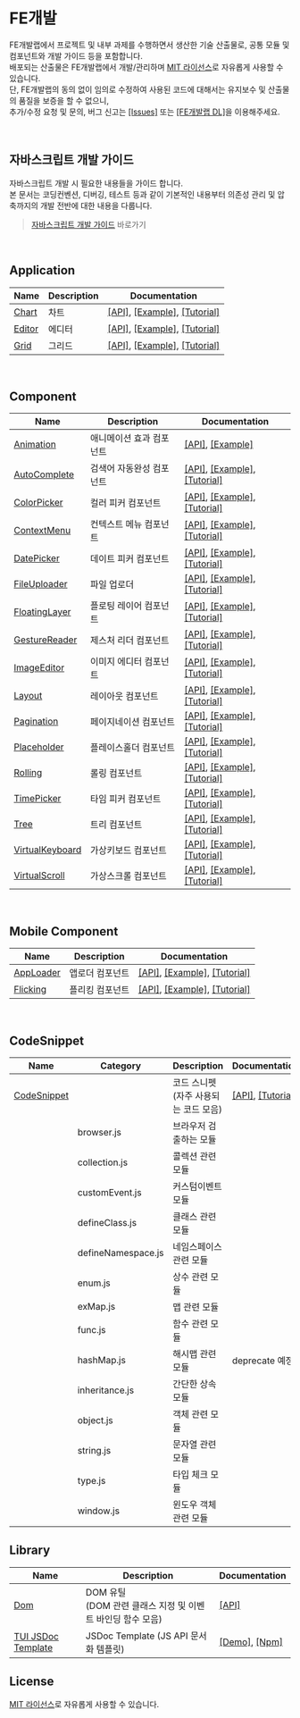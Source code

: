 FE개발
======================
FE개발랩에서 프로젝트 및 내부 과제를 수행하면서 생산한 기술 산출물로, 공통 모듈 및 컴포넌트와 개발 가이드 등을 포함합니다.<br>
배포되는 산출물은 FE개발랩에서 개발/관리하며 [MIT 라이선스](LICENSE)로 자유롭게 사용할 수 있습니다.<br>
단, FE개발랩의 동의 없이 임의로 수정하여 사용된 코드에 대해서는 유지보수 및 산출물의 품질을 보증을 할 수 없으니,<br>
추가/수정 요청 및 문의, 버그 신고는 [[Issues]](https://github.com/nhnent/fe.javascript/issues) 또는 [[FE개발랩 DL]](mailto:dl_javascript@nhnent.com)을 이용해주세요.<br>

<br>

## 자바스크립트 개발 가이드

자바스크립트 개발 시 필요한 내용들을 가이드 합니다.<br>
본 문서는 코딩컨벤션, 디버깅, 테스트 등과 같이 기본적인 내용부터 의존성 관리 및 압축까지의 개발 전반에 대한 내용을 다룹니다.

> [자바스크립트 개발 가이드](https://github.com/nhnent/fe.javascript/wiki) 바로가기

<br>

## Application

|Name|Description|Documentation|
| ---- | ---- | ---- |
|[Chart](https://github.com/nhnent/tui.chart)|차트|[[API]](https://nhnent.github.io/tui.chart/latest), [[Example]](https://nhnent.github.io/tui.chart/latest/tutorial-sample01-01-bar-chart.html), [[Tutorial]](https://github.com/nhnent/tui.chart/wiki/getting-started)|
|[Editor](https://github.com/nhnent/tui.editor)|에디터|[[API]](https://nhnent.github.io/tui.editor/api/latest/), [[Example]](https://nhnent.github.io/tui.editor/), [[Tutorial]](https://github.com/nhnent/tui.editor/wiki/Getting-Started)|
|[Grid](https://github.com/nhnent/tui.grid)|그리드|[[API]](https://nhnent.github.io/tui.grid/api), [[Example]](http://nhnent.github.io/tui.grid/api/tutorial-example01-basic.html), [[Tutorial]](https://github.com/nhnent/tui.grid/wiki/Getting-Started)|
 
<br>

## Component

|Name|Description|Documentation|
| ---- | ---- | ---- |
|[Animation](https://github.com/nhnent/tui.animation)|애니메이션 효과 컴포넌트| [[API]](https://nhnent.github.io/tui.animation/latest/), [[Example]](https://nhnent.github.io/tui.animation/latest/tutorial-example1.html)|
|[AutoComplete](https://github.com/nhnent/tui.auto-complete)|검색어 자동완성 컴포넌트|[[API]](http://nhnent.github.io/tui.auto-complete/latest/), [[Example]](http://nhnent.github.io/tui.auto-complete/latest/tutorial-example01-basic-usage.html), [[Tutorial]](https://github.com/nhnent/tui.auto-complete/wiki)|
|[ColorPicker](https://github.com/nhnent/tui.color-picker)|컬러 피커 컴포넌트|[[API]](http://nhnent.github.io/tui.color-picker/latest/), [[Example]](http://nhnent.github.io/tui.color-picker/latest/tutorial-example00.html), [[Tutorial]](https://github.com/nhnent/tui.color-picker/wiki/Installation)|
|[ContextMenu](https://github.com/nhnent/tui.context-menu)|컨텍스트 메뉴 컴포넌트|[[API]](http://nhnent.github.io/tui.context-menu/latest/), [[Example]](http://nhnent.github.io/tui.context-menu/latest/tutorial-example01-basic-usage.html), [[Tutorial]](https://github.com/nhnent/tui.context-menu/wiki/English-Version)|
|[DatePicker](https://github.com/nhnent/tui.date-picker)|데이트 피커 컴포넌트|[[API]](http://nhnent.github.io/tui.date-picker/latest/), [[Example]](https://nhnent.github.io/tui.date-picker/latest/tutorial-example01-basic.html), [[Tutorial]](https://github.com/nhnent/tui.date-picker/wiki/Getting-Started)|
|[FileUploader](http://nhnent.github.io/tui.file-uploader)|파일  업로더|[[API]](http://nhnent.github.io/tui.file-uploader/latest/), [[Example]](https://nhnent.github.io/tui.file-uploader/latest/tutorial-example01-basic.html), [[Tutorial]](https://github.com/nhnent/tui.file-uploader/wiki/Tutorial)|
|[FloatingLayer](https://github.com/nhnent/tui.floating-layer)|플로팅 레이어 컴포넌트|[[API]](http://nhnent.github.io/tui.floating-layer/latest/), [[Example]](https://nhnent.github.io/tui.floating-layer/latest/tutorial-example01-basic-usage.html), [[Tutorial]](https://github.com/nhnent/tui.floating-layer/wiki/English-Version)|
|[GestureReader](https://github.com/nhnent/tui.gesture-reader)|제스처 리더 컴포넌트|[[API]](http://nhnent.github.io/tui.gesture-reader/latest/), [[Example]](http://nhnent.github.io/tui.gesture-reader/latest/tutorial-example01-basic.html), [[Tutorial]](https://github.com/nhnent/tui.gesture-reader/wiki/English-Version)|
|[ImageEditor](https://github.com/nhnent/tui.image-editor)|이미지 에디터 컴포넌트|[[API]](http://nhnent.github.io/tui.image-editor/latest/), [[Example]](http://nhnent.github.io/tui.image-editor/latest/tutorial-example01-basic.html), [[Tutorial]](https://github.com/nhnent/tui.image-editor/wiki/Basic-Tutorial)|
|[Layout](https://github.com/nhnent/tui.layout)|레이아웃 컴포넌트|[[API]](http://nhnent.github.io/tui.layout/latest/), [[Example]](https://nhnent.github.io/tui.layout/latest/tutorial-example01-basic.html), [[Tutorial]](https://github.com/nhnent/tui.layout/wiki/English-Version)|
|[Pagination](https://github.com/nhnent/tui.pagination/)|페이지네이션 컴포넌트|[[API]](https://nhnent.github.io/tui.pagination/latest/), [[Example]](https://nhnent.github.io/tui.pagination/latest/tutorial-example01-basic.html), [[Tutorial]](https://github.com/nhnent/tui.pagination/wiki/Getting-Started)|
|[Placeholder](https://github.com/nhnent/tui.placeholder)|플레이스홀더 컴포넌트|[[API]](http://nhnent.github.io/tui.placeholder/latest/), [[Example]](https://nhnent.github.io/tui.placeholder/latest/tutorial-example01-basic.html), [[Tutorial]](https://github.com/nhnent/tui.placeholder/wiki/English-Version)|
|[Rolling](https://github.com/nhnent/tui.rolling)|롤링 컴포넌트|[[API]](http://nhnent.github.io/tui.rolling/latest/), [[Example]](http://nhnent.github.io/tui.rolling/latest/tutorial-example01-basic.html), [[Tutorial]](https://github.com/nhnent/tui.rolling/wiki/English-Version)|
|[TimePicker](https://github.com/nhnent/tui.time-picker)|타임 피커 컴포넌트|[[API]](https://nhnent.github.io/tui.time-picker/latest/), [[Example]](https://nhnent.github.io/tui.time-picker/latest/tutorial-example01-basic.html), [[Tutorial]](https://github.com/nhnent/tui.time-picker/wiki/Getting-Started)|
|[Tree](https://github.com/nhnent/tui.tree)|트리 컴포넌트|[[API]](http://nhnent.github.io/tui.tree/latest/), [[Example]](https://nhnent.github.io/tui.tree/latest/tutorial-example01-basic.html), [[Tutorial]](https://github.com/nhnent/tui.tree/wiki/Tutorial)|
|[VirtualKeyboard](https://github.com/nhnent/tui.virtual-keyboard)|가상키보드 컴포넌트|[[API]](http://nhnent.github.io/tui.virtual-keyboard/latest/), [[Example]](https://nhnent.github.io/tui.virtual-keyboard/latest/tutorial-example01-basic.html), [[Tutorial]](https://github.com/nhnent/tui.virtual-keyboard/wiki/English-Version)|
|[VirtualScroll](https://github.com/nhnent/tui.virtual-scroll)|가상스크롤 컴포넌트|[[API]](https://nhnent.github.io/tui.virtual-scroll/latest/), [[Example]](https://nhnent.github.io/tui.virtual-scroll/latest/tutorial-example01-basic.html), [[Tutorial]](https://github.com/nhnent/tui.virtual-scroll/wiki/getting-started)|

<br>

## Mobile Component

|Name|Description|Documentation|
| ---- | ---- | ---- |
|[AppLoader](https://github.com/nhnent/tui.app-loader)|앱로더 컴포넌트|[[API]](http://nhnent.github.io/tui.app-loader/latest/), [[Example]](http://nhnent.github.io/tui.app-loader/latest/tutorial-example01-button.html), [[Tutorial]](https://github.com/nhnent/tui.app-loader/wiki/TUI-AppLoader-2.0.0-Migration-Guide)|
|[Flicking](https://github.com/nhnent/tui.component.m-flicking/)|플리킹 컴포넌트|[[API]](https://nhnent.github.io/tui.component.m-flicking/latest/), [[Example]](https://nhnent.github.io/tui.component.m-flicking/latest/tutorial-sample1.html), [[Tutorial]](https://github.com/nhnent/tui.component.m-flicking/wiki/Mobile-Flicking-Tutorial)|

<br>

## CodeSnippet

|Name|Category|Description|Documentation|
| ---- | ---- | ---- | ---- |
|[CodeSnippet](https://github.com/nhnent/tui.code-snippet/)||코드 스니펫<br>(자주 사용되는 코드 모음)|[[API]](https://nhnent.github.io/tui.code-snippet/latest/index.html), [[Tutorial]](https://github.com/nhnent/fe.javascript/wiki/Toast-UI-CodeSnippet)|
| |browser.js|브라우저 검출하는 모듈||
| |collection.js|콜렉션 관련 모듈||
| |customEvent.js|커스텀이벤트 모듈||
| |defineClass.js|클래스 관련 모듈||
| |defineNamespace.js|네임스페이스 관련 모듈||
| |enum.js|상수 관련 모듈||
| |exMap.js|맵 관련 모듈||
| |func.js|함수 관련 모듈||
| |hashMap.js|해시맵 관련 모듈|deprecate 예정|
| |inheritance.js|간단한 상속 모듈||
| |object.js|객체 관련 모듈||
| |string.js|문자열 관련 모듈||
| |type.js|타입 체크 모듈||
| |window.js|윈도우 객체 관련 모듈||

## Library

|Name|Description| Documentation |
| ---- | ---- | ---- |
|[Dom](https://github.com/nhnent/tui.dom)|DOM 유틸<br>(DOM 관련 클래스 지정 및 이벤트 바인딩 함수 모음)|[[API]](http://nhnent.github.io/tui.dom/latest/)|
|[TUI JSDoc Template](https://github.com/nhnent/tui.jsdoc-template)|JSDoc Template (JS API 문서화 템플릿) | [[Demo]](https://nhnent.github.io/tui.jsdoc-template/latest/), [[Npm]](https://www.npmjs.com/package/tui-jsdoc-template)|

## License

[MIT 라이선스](LICENSE)로 자유롭게 사용할 수 있습니다.
